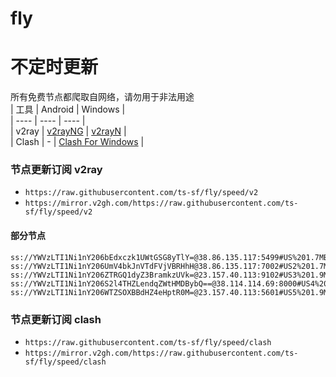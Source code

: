 # fly
# 不定时更新
所有免费节点都爬取自网络，请勿用于非法用途  
|  工具  | Android  | Windows  |  
|  ----  | ----   | ----  |  
| v2ray  | [v2rayNG](https://github.com/2dust/v2rayNG/releases) | [v2rayN](https://github.com/2dust/v2rayN/releases) |  
| Clash  | - | [Clash For Windows](https://github.com/2dust/clashN/releases) | 
  
### 节点更新订阅  v2ray
- `https://raw.githubusercontent.com/ts-sf/fly/speed/v2`  
- `https://mirror.v2gh.com/https://raw.githubusercontent.com/ts-sf/fly/speed/v2`  

#### 部分节点  
``` 
ss://YWVzLTI1Ni1nY206bEdxczk1UWtGSG8yTlY=@38.86.135.117:5499#US%201.7MB%2Fs
ss://YWVzLTI1Ni1nY206UmV4bkJnVTdFVjVBRHhH@38.86.135.117:7002#US2%201.7MB%2Fs
ss://YWVzLTI1Ni1nY206ZTRGQ1dyZ3BramkzUVk=@23.157.40.113:9102#US3%201.9MB%2Fs
ss://YWVzLTI1Ni1nY206S2l4THZLendqZWtHMDBybQ==@38.114.114.69:8000#US4%201.9MB%2Fs
ss://YWVzLTI1Ni1nY206WTZSOXBBdHZ4eHptR0M=@23.157.40.113:5601#US5%201.9MB%2Fs
```
### 节点更新订阅  clash
- `https://raw.githubusercontent.com/ts-sf/fly/speed/clash`  
- `https://mirror.v2gh.com/https://raw.githubusercontent.com/ts-sf/fly/speed/clash`  


